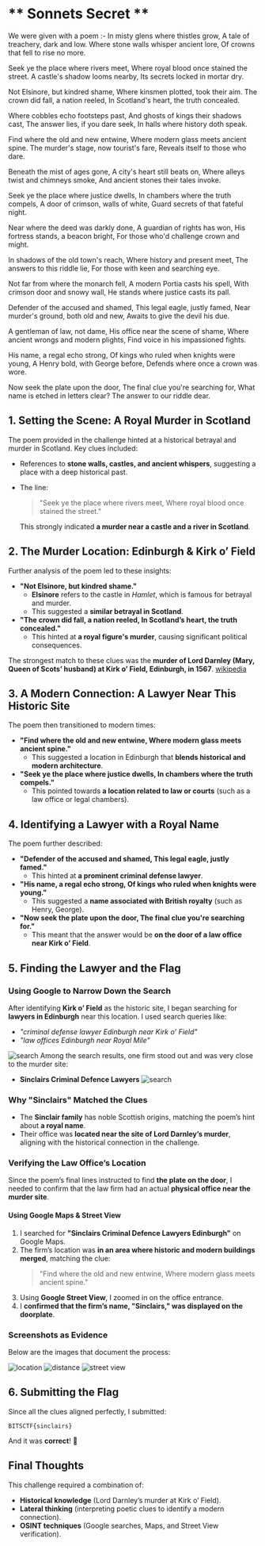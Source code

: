 # ** Sonnets Secret **

We were given with a poem :-
In misty glens where thistles grow,
A tale of treachery, dark and low.
Where stone walls whisper ancient lore,
Of crowns that fell to rise no more.

Seek ye the place where rivers meet,
Where royal blood once stained the street.
A castle's shadow looms nearby,
Its secrets locked in mortar dry.

Not Elsinore, but kindred shame,
Where kinsmen plotted, took their aim.
The crown did fall, a nation reeled,
In Scotland's heart, the truth concealed.

Where cobbles echo footsteps past,
And ghosts of kings their shadows cast,
The answer lies, if you dare seek,
In halls where history doth speak.

Find where the old and new entwine,
Where modern glass meets ancient spine.
The murder's stage, now tourist's fare,
Reveals itself to those who dare.

Beneath the mist of ages gone,
A city's heart still beats on,
Where alleys twist and chimneys smoke,
And ancient stones their tales invoke.

Seek ye the place where justice dwells,
In chambers where the truth compels,
A door of crimson, walls of white,
Guard secrets of that fateful night.

Near where the deed was darkly done,
A guardian of rights has won,
His fortress stands, a beacon bright,
For those who'd challenge crown and might.

In shadows of the old town's reach,
Where history and present meet,
The answers to this riddle lie,
For those with keen and searching eye.

Not far from where the monarch fell,
A modern Portia casts his spell,
With crimson door and snowy wall,
He stands where justice casts its pall.

Defender of the accused and shamed,
This legal eagle, justly famed,
Near murder's ground, both old and new,
Awaits to give the devil his due.

A gentleman of law, not dame,
His office near the scene of shame,
Where ancient wrongs and modern plights,
Find voice in his impassioned fights.

His name, a regal echo strong,
Of kings who ruled when knights were young,
A Henry bold, with George before,
Defends where once a crown was wore.

Now seek the plate upon the door,
The final clue you're searching for,
What name is etched in letters clear?
The answer to our riddle dear.


## **1. Setting the Scene: A Royal Murder in Scotland**
The poem provided in the challenge hinted at a historical betrayal and murder in Scotland. Key clues included:
- References to **stone walls, castles, and ancient whispers**, suggesting a place with a deep historical past.
- The line:  
  > "Seek ye the place where rivers meet, Where royal blood once stained the street."
  
  This strongly indicated **a murder near a castle and a river in Scotland**.

## **2. The Murder Location: Edinburgh & Kirk o’ Field**
Further analysis of the poem led to these insights:
- **"Not Elsinore, but kindred shame."**  
  - **Elsinore** refers to the castle in *Hamlet*, which is famous for betrayal and murder.
  - This suggested a **similar betrayal in Scotland**.
- **"The crown did fall, a nation reeled, In Scotland’s heart, the truth concealed."**  
  - This hinted at **a royal figure's murder**, causing significant political consequences.

The strongest match to these clues was the **murder of Lord Darnley (Mary, Queen of Scots’ husband) at Kirk o’ Field, Edinburgh, in 1567**.
[wikipedia](https://en.wikipedia.org/wiki/Murder_of_Lord_Darnley)
## **3. A Modern Connection: A Lawyer Near This Historic Site**
The poem then transitioned to modern times:
- **"Find where the old and new entwine, Where modern glass meets ancient spine."**
  - This suggested a location in Edinburgh that **blends historical and modern architecture**.
- **"Seek ye the place where justice dwells, In chambers where the truth compels."**
  - This pointed towards **a location related to law or courts** (such as a law office or legal chambers).

## **4. Identifying a Lawyer with a Royal Name**
The poem further described:
- **"Defender of the accused and shamed, This legal eagle, justly famed."**
  - This hinted at **a prominent criminal defense lawyer**.
- **"His name, a regal echo strong, Of kings who ruled when knights were young."**
  - This suggested a **name associated with British royalty** (such as Henry, George).
- **"Now seek the plate upon the door, The final clue you're searching for."**
  - This meant that the answer would be **on the door of a law office near Kirk o’ Field**.

## **5. Finding the Lawyer and the Flag**

### **Using Google to Narrow Down the Search**
After identifying **Kirk o’ Field** as the historic site, I began searching for **lawyers in Edinburgh** near this location. I used search queries like:
- *"criminal defense lawyer Edinburgh near Kirk o’ Field"*
- *"law offices Edinburgh near Royal Mile"*

![search](screenshots//lawyers.png)
Among the search results, one firm stood out and was very close to the murder site:
- **Sinclairs Criminal Defence Lawyers**
![search](screenshots//zoomed_open_street.png)
### **Why "Sinclairs" Matched the Clues**
- The **Sinclair family** has noble Scottish origins, matching the poem’s hint about **a royal name**.
- Their office was **located near the site of Lord Darnley’s murder**, aligning with the historical connection in the challenge.

### **Verifying the Law Office’s Location**
Since the poem’s final lines instructed to find **the plate on the door**, I needed to confirm that the law firm had an actual **physical office near the murder site**.

#### **Using Google Maps & Street View**
1. I searched for **"Sinclairs Criminal Defence Lawyers Edinburgh"** on Google Maps.
2. The firm’s location was **in an area where historic and modern buildings merged**, matching the clue:
   > "Find where the old and new entwine, Where modern glass meets ancient spine."
3. Using **Google Street View**, I zoomed in on the office entrance.
4. I **confirmed that the firm’s name, "Sinclairs," was displayed on the doorplate**.

### **Screenshots as Evidence**
Below are the images that document the process:


![location](screenshots//open_street_murder.png)
![distance](screenshots//google_murder+lawyer.png)
![street view](screenshots//street_view.png)


## **6. Submitting the Flag**
Since all the clues aligned perfectly, I submitted:
```
BITSCTF{sinclairs}
```
And it was **correct**! 🎉

## **Final Thoughts**
This challenge required a combination of:
- **Historical knowledge** (Lord Darnley’s murder at Kirk o’ Field).
- **Lateral thinking** (interpreting poetic clues to identify a modern connection).
- **OSINT techniques** (Google searches, Maps, and Street View verification).


